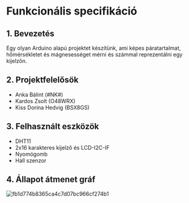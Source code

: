 # Funkcionális specifikáció

## 1. Bevezetés
Egy olyan Arduino alapú projektet készítünk, ami képes páratartalmat, hőmérsékletet és mágnesességet mérni és számmal reprezentálni egy kijelzőn.

## 2. Projektfelelősök

- Anka Bálint (#NK#)
- Kardos Zsolt (O48WRX)
- Kiss Dorina Hedvig (BSX8GS)

## 3. Felhasznált eszközök

- DHT11
- 2x16 karakteres kijelző és LCD-I2C-IF
- Nyomógomb
- Hall szenzor

## 4. Állapot átmenet gráf
![fb1d774b8365ca4c7d07bc966cf274b1](https://user-images.githubusercontent.com/82752886/167309402-82b78559-a895-4070-8e6e-dd2da058c38a.png)
